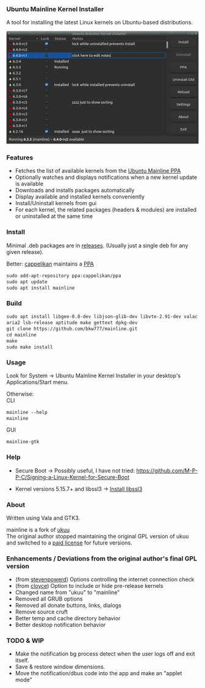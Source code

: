 ### Ubuntu Mainline Kernel Installer
A tool for installing the latest Linux kernels on Ubuntu-based distributions.

![Main window screenshot](main_window.png)

### Features
* Fetches the list of available kernels from the [Ubuntu Mainline PPA](http://kernel.ubuntu.com/~kernel-ppa/mainline/)
* Optionally watches and displays notifications when a new kernel update is available
* Downloads and installs packages automatically
* Display available and installed kernels conveniently
* Install/Uninstall kernels from gui
* For each kernel, the related packages (headers & modules) are installed or uninstalled at the same time

### Install
Minimal .deb packages are in [releases](../../releases/latest). (Usually just a single deb for any given release).

Better: [cappelikan](https://github.com/cappelikan) maintains a [PPA](https://code.launchpad.net/~cappelikan/+archive/ubuntu/ppa)
```
sudo add-apt-repository ppa:cappelikan/ppa
sudo apt update
sudo apt install mainline
```

### Build
```
sudo apt install libgee-0.8-dev libjson-glib-dev libvte-2.91-dev valac aria2 lsb-release aptitude make gettext dpkg-dev
git clone https://github.com/bkw777/mainline.git
cd mainline
make
sudo make install
```

### Usage
Look for System -> Ubuntu Mainline Kernel Installer in your desktop's Applications/Start menu.

Otherwise:  
CLI
```
mainline --help
mainline
```
GUI
```
mainline-gtk
```
### Help
* Secure Boot -> Possibly useful, I have not tried: https://github.com/M-P-P-C/Signing-a-Linux-Kernel-for-Secure-Boot

* Kernel versions 5.15.7+ and libssl3 -> [Install libssl3](../../wiki/Install-libssl3)

### About
Written using Vala and GTK3.

mainline is a fork of [ukuu](https://github.com/teejee2008/ukuu)  
The original author stopped maintaining the original GPL version of ukuu and switched to a [paid license](https://teejeetech.in/tag/ukuu/) for future versions.

### Enhancements / Deviations from the original author's final GPL version
* (from [stevenpowerd](https://github.com/stevenpowered/ukuu)) Options controlling the internet connection check
* (from [cloyce](https://github.com/cloyce/ukuu)) Option to include or hide pre-release kernels
* Changed name from "ukuu" to "mainline"
* Removed all GRUB options
* Removed all donate buttons, links, dialogs
* Remove source cruft
* Better temp and cache directory behavior
* Better desktop notification behavior

### TODO & WIP
* Make the notification bg process detect when the user logs off and exit itself.
* Save & restore window dimensions.
* Move the notification/dbus code into the app and make an "applet mode"
